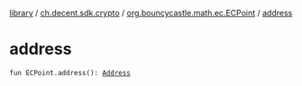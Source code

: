 [library](../../index.md) / [ch.decent.sdk.crypto](../index.md) / [org.bouncycastle.math.ec.ECPoint](index.md) / [address](./address.md)

# address

`fun ECPoint.address(): `[`Address`](../-address/index.md)